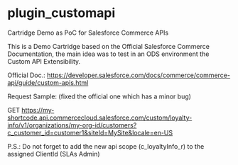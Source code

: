 # plugin_customapi
Cartridge Demo as PoC for Salesforce Commerce APIs

This is a Demo Cartridge based on the Official Salesforce Commerce Documentation, the main idea was to test in an ODS environment the Custom API Extensibility.

Official Doc.: https://developer.salesforce.com/docs/commerce/commerce-api/guide/custom-apis.html

Request Sample: (fixed the official one which has a minor bug)

GET https://my-shortcode.api.commercecloud.salesforce.com/custom/loyalty-info/v1/organizations/my-org-id/customers?c_customer_id=customer1&siteId=MySite&locale=en-US

P.S.: Do not forget to add the new api scope (c_loyaltyInfo_r) to the assigned ClientId (SLAs Admin)
